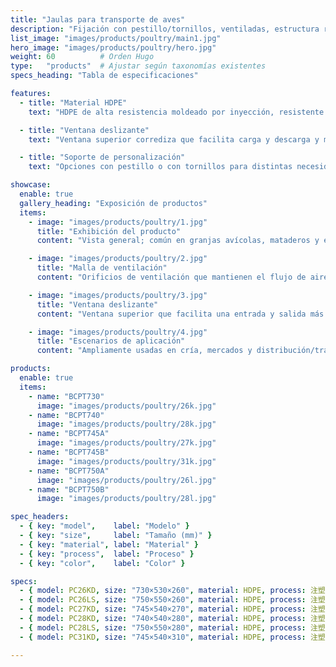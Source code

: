 ```yaml
---
title: "Jaulas para transporte de aves"
description: "Fijación con pestillo/tornillos, ventiladas, estructura robusta, adecuadas para transporte de larga distancia."
list_image: "images/products/poultry/main1.jpg"
hero_image: "images/products/poultry/hero.jpg"
weight: 60          # Orden Hugo
type:   "products"  # Ajustar según taxonomías existentes
specs_heading: "Tabla de especificaciones"

features:
  - title: "Material HDPE"
    text: "HDPE de alta resistencia moldeado por inyección, resistente a impactos, difícil de agrietar, duradero a largo plazo."

  - title: "Ventana deslizante"
    text: "Ventana superior corrediza que facilita carga y descarga y mejora la eficiencia."

  - title: "Soporte de personalización"
    text: "Opciones con pestillo o con tornillos para distintas necesidades de transporte; colores y logotipo personalizables, suministro estable en serie."

showcase:
  enable: true
  gallery_heading: "Exposición de productos"
  items:
    - image: "images/products/poultry/1.jpg"
      title: "Exhibición del producto"
      content: "Vista general; común en granjas avícolas, mataderos y etapas de transporte."

    - image: "images/products/poultry/2.jpg"
      title: "Malla de ventilación"
      content: "Orificios de ventilación que mantienen el flujo de aire y reducen el estrés en trayectos largos."

    - image: "images/products/poultry/3.jpg"
      title: "Ventana deslizante"
      content: "Ventana superior que facilita una entrada y salida más rápida de las aves."

    - image: "images/products/poultry/4.jpg"
      title: "Escenarios de aplicación"
      content: "Ampliamente usadas en cría, mercados y distribución/transporte."

products:
  enable: true
  items:
    - name: "BCPT730"
      image: "images/products/poultry/26k.jpg"
    - name: "BCPT740"
      image: "images/products/poultry/28k.jpg"
    - name: "BCPT745A"
      image: "images/products/poultry/27k.jpg"
    - name: "BCPT745B"
      image: "images/products/poultry/31k.jpg"
    - name: "BCPT750A"
      image: "images/products/poultry/26l.jpg"
    - name: "BCPT750B"
      image: "images/products/poultry/28l.jpg"

spec_headers:
  - { key: "model",    label: "Modelo" }
  - { key: "size",     label: "Tamaño (mm)" }
  - { key: "material", label: "Material" }
  - { key: "process",  label: "Proceso" }
  - { key: "color",    label: "Color" }

specs:
  - { model: PC26KD, size: "730×530×260", material: HDPE, process: 注塑, color: 白 }
  - { model: PC26LS, size: "750×550×260", material: HDPE, process: 注塑, color: 白 }
  - { model: PC27KD, size: "745×540×270", material: HDPE, process: 注塑, color: 白 }
  - { model: PC28KD, size: "740×540×280", material: HDPE, process: 注塑, color: 白 }
  - { model: PC28LS, size: "750×550×280", material: HDPE, process: 注塑, color: 白 }
  - { model: PC31KD, size: "745×540×310", material: HDPE, process: 注塑, color: 白 }

---
```


